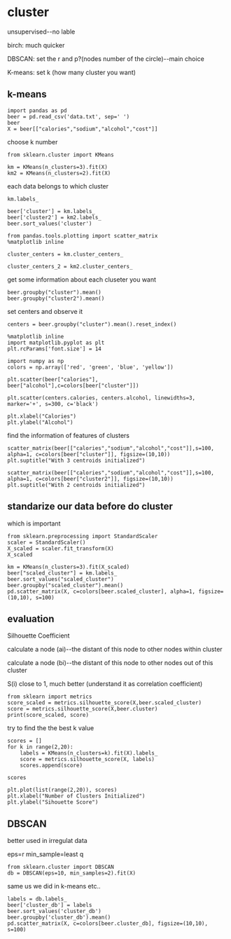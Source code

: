 # cluster
unsupervised--no lable

birch: much quicker

DBSCAN: set the r and p?(nodes number of the circle)--main choice

K-means: set k (how many cluster you want)

## k-means
```
import pandas as pd
beer = pd.read_csv('data.txt', sep=' ')
beer
X = beer[["calories","sodium","alcohol","cost"]]
```
choose k number
```
from sklearn.cluster import KMeans

km = KMeans(n_clusters=3).fit(X)
km2 = KMeans(n_clusters=2).fit(X)
```
each data belongs to which cluster
```
km.labels_
```
```
beer['cluster'] = km.labels_
beer['cluster2'] = km2.labels_
beer.sort_values('cluster')
```
```
from pandas.tools.plotting import scatter_matrix
%matplotlib inline

cluster_centers = km.cluster_centers_

cluster_centers_2 = km2.cluster_centers_
```
get some information about each cluseter you want 
```
beer.groupby("cluster").mean()
beer.groupby("cluster2").mean()
```
set centers and observe it
```
centers = beer.groupby("cluster").mean().reset_index()

%matplotlib inline
import matplotlib.pyplot as plt
plt.rcParams['font.size'] = 14

import numpy as np
colors = np.array(['red', 'green', 'blue', 'yellow'])

plt.scatter(beer["calories"], beer["alcohol"],c=colors[beer["cluster"]])

plt.scatter(centers.calories, centers.alcohol, linewidths=3, marker='+', s=300, c='black')

plt.xlabel("Calories")
plt.ylabel("Alcohol")

```
find the information of features of clusters
```
scatter_matrix(beer[["calories","sodium","alcohol","cost"]],s=100, alpha=1, c=colors[beer["cluster"]], figsize=(10,10))
plt.suptitle("With 3 centroids initialized")
```
```
scatter_matrix(beer[["calories","sodium","alcohol","cost"]],s=100, alpha=1, c=colors[beer["cluster2"]], figsize=(10,10))
plt.suptitle("With 2 centroids initialized")
```
## standarize our data before do cluster
which is important
```
from sklearn.preprocessing import StandardScaler
scaler = StandardScaler()
X_scaled = scaler.fit_transform(X)
X_scaled
```
```
km = KMeans(n_clusters=3).fit(X_scaled)
beer["scaled_cluster"] = km.labels_
beer.sort_values("scaled_cluster")
beer.groupby("scaled_cluster").mean()
pd.scatter_matrix(X, c=colors[beer.scaled_cluster], alpha=1, figsize=(10,10), s=100)
```

## evaluation
Silhouette Coefficient

calculate a node (ai)--the distant of this node to other nodes within cluster

calculate a node (bi)--the distant of this node to other nodes out of this cluster

S(i) close to 1, much better  (understand it as correlation coefficient)

```
from sklearn import metrics
score_scaled = metrics.silhouette_score(X,beer.scaled_cluster)
score = metrics.silhouette_score(X,beer.cluster)
print(score_scaled, score)
```
try to find the the best k value
```
scores = []
for k in range(2,20):
    labels = KMeans(n_clusters=k).fit(X).labels_
    score = metrics.silhouette_score(X, labels)
    scores.append(score)

scores
```
```
plt.plot(list(range(2,20)), scores)
plt.xlabel("Number of Clusters Initialized")
plt.ylabel("Sihouette Score")
```

## DBSCAN

better used in irregulat data

eps=r min_sample=least q
```
from sklearn.cluster import DBSCAN
db = DBSCAN(eps=10, min_samples=2).fit(X)
```
same us we did in k-means etc..
```
labels = db.labels_
beer['cluster_db'] = labels
beer.sort_values('cluster_db')
beer.groupby('cluster_db').mean()
pd.scatter_matrix(X, c=colors[beer.cluster_db], figsize=(10,10), s=100)
```
